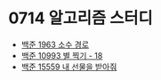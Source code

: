 # 0714 알고리즘 스터디

- [백준 1963 소수 경로](https://www.acmicpc.net/problem/1963)
- [백준 10993 별 찍기 - 18](https://www.acmicpc.net/problem/10993)
- [백준 15559 내 선물을 받아줘](https://www.acmicpc.net/problem/15559)